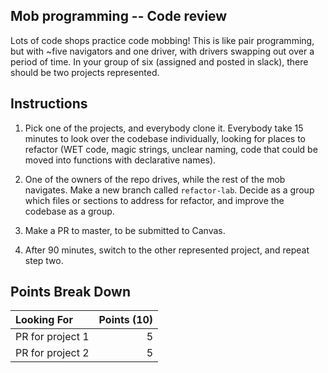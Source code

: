 ## Mob programming -- Code review

Lots of code shops practice code mobbing! This is like pair programming, but with ~five navigators and one driver, with drivers swapping out over a period of time. In your group of six (assigned and posted in slack), there should be two projects represented.

## Instructions

1. Pick one of the projects, and everybody clone it. Everybody take 15 minutes to look over the codebase individually, looking for places to refactor (WET code, magic strings, unclear naming, code that could be moved into functions with declarative names).

2. One of the owners of the repo drives, while the rest of the mob navigates. Make a new branch called `refactor-lab`. Decide as a group which files or sections to address for refactor, and improve the codebase as a group.

3. Make a PR to master, to be submitted to Canvas.

4. After 90 minutes, switch to the other represented project, and repeat step two.

## Points Break Down

| Looking For      | Points (10) |
| :--------------- | ----------: |
| PR for project 1 |           5 |
| PR for project 2 |           5 |
